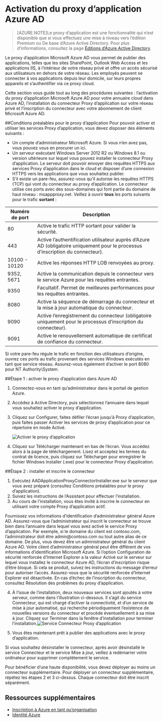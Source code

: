 <properties
	pageTitle="Activation du proxy d’application Azure AD"
	description="Explique comment devenir opérationnel avec le proxy d’application Azure AD."
	services="active-directory"
	documentationCenter=""
	authors="rkarlin"
	manager="terrylan"
	editor=""/>

<tags
	ms.service="active-directory"
	ms.workload="identity"
	ms.tgt_pltfrm="na"
	ms.devlang="na"
	ms.topic="hero-article"
	ms.date="07/07/2015"
	ms.author="rkarlin"/>

# Activation du proxy d’application Azure AD
> [AZURE.NOTE]Le proxy d’application est une fonctionnalité qui n’est disponible que si vous effectuez une mise à niveau vers l’édition Premium ou De base d’Azure Active Directory. Pour plus d’informations, consultez la page [Éditions d’Azure Active Directory](https://msdn.microsoft.com/library/azure/dn532272.aspx).

Le proxy d’application Microsoft Azure AD vous permet de publier des applications, telles que les sites SharePoint, Outlook Web Access et les applications IIS, à l’intérieur de votre réseau privé et offre un accès sécurisé aux utilisateurs en dehors de votre réseau. Les employés peuvent se connecter à vos applications depuis leur domicile, sur leurs propres appareils et s’authentifier via ce proxy cloud.

Cette section vous guide tout au long des procédures suivantes : l’activation du proxy d’application Microsoft Azure AD pour votre annuaire cloud dans Azure AD, l’installation du connecteur Proxy d’application sur votre réseau privé et l’inscription du connecteur avec votre abonnement de client Microsoft Azure AD.

##Conditions préalables pour le proxy d’application
Pour pouvoir activer et utiliser les services Proxy d’application, vous devez disposer des éléments suivants :

- Un compte d’administrateur Microsoft Azure. Si vous n’en avez pas, vous pouvez vous en procurer un ici.
- Un serveur exécutant Windows Server 2012 R2 ou Windows 8.1 ou version ultérieure sur lequel vous pouvez installer le connecteur Proxy d’application. Le serveur doit pouvoir envoyer des requêtes HTTPS aux services Proxy d’application dans le cloud et disposer d’une connexion HTTPS vers les applications que vous souhaitez publier. 
- S’il existe un pare-feu, assurez-vous qu’il autorise les requêtes HTTPS (TCP) qui vont du connecteur au proxy d’application. Le connecteur utilise ces ports avec des sous-domaines qui font partie du domaine de haut niveau : msappproxy.net. Veillez à ouvrir **tous** les ports suivants pour le trafic **sortant** :

Numéro de port | Description
--- | ---
80 | Active le trafic HTTP sortant pour valider la sécurité.
443 | Active l’authentification utilisateur auprès d’Azure AD (obligatoire uniquement pour le processus d’inscription du connecteur).
10100 - 10120 | Active les réponses HTTP LOB renvoyées au proxy.
9352, 5671 | Active la communication depuis le connecteur vers le service Azure pour les requêtes entrantes.
9350 | Facultatif. Permet de meilleures performances pour les requêtes entrantes.
8080 | Active la séquence de démarrage du connecteur et la mise à jour automatique du connecteur.
9090 | Active l’enregistrement du connecteur (obligatoire uniquement pour le processus d’inscription du connecteur).
9091 | Active le renouvellement automatique de certificat de confiance du connecteur.
 
Si votre pare-feu régule le trafic en fonction des utilisateurs d’origine, ouvrez ces ports au trafic provenant des services Windows exécutés en tant que service réseau. Assurez-vous également d’activer le port 8080 pour NT Authority\\System.


##Étape 1 : activer le proxy d’application dans Azure AD
1. Connectez-vous en tant qu’administrateur dans le portail de gestion Azure.
2. Accédez à Active Directory, puis sélectionnez l’annuaire dans lequel vous souhaitez activer le proxy d’application.
3. Cliquez sur Configurer, faites défiler l’écran jusqu’à Proxy d’application, puis faites passer Activer les services de proxy d’application pour ce répertoire en mode Activé.

	![Activer le proxy d’application](http://i.imgur.com/87woFzq.png) <p>
4. Cliquez sur Télécharger maintenant en bas de l’écran. Vous accédez alors à la page de téléchargement. Lisez et acceptez les termes du contrat de licence, puis cliquez sur Télécharger pour enregistrer le fichier Windows Installer (.exe) pour le connecteur Proxy d’application. 

##Étape 2 : installer et inscrire le connecteur
1. Exécutez AADApplicationProxyConnectorInstaller.exe sur le serveur que vous avez préparé (consultez Conditions préalables pour le proxy d’application).
2. Suivez les instructions de l’Assistant pour effectuer l’installation.
3. Au cours de l’installation, vous êtes invité à inscrire le connecteur en utilisant votre compte Proxy d’application actif.
<p>Fournissez vos informations d’identification d’administrateur général Azure AD. Assurez-vous que l’administrateur qui inscrit le connecteur se trouve bien dans l’annuaire dans lequel vous avez activé le service Proxy d’application. Par exemple, si le domaine du client est contoso.com, l’administrateur doit être admin@contoso.com ou tout autre alias de ce domaine. De plus, vous devez être un administrateur général du client Azure AD. Votre client d’administrateur général peut être différent de vos informations d’identification Microsoft Azure. Si l’option Configuration de sécurité renforcée d’Internet Explorer a la valeur Activé sur le serveur sur lequel vous installez le connecteur Azure AD, l’écran d’inscription risque d’être bloqué. Si cela se produit, suivez les instructions du message d’erreur pour autoriser l’accès. Assurez-vous que la sécurité renforcée d’Internet Explorer est désactivée. En cas d’échec de l’inscription du connecteur, consultez Résolution des problèmes du proxy d’application.

4. À l’issue de l’installation, deux nouveaux services sont ajoutés à votre serveur, comme dans l’illustration ci-dessous. Il s’agit du service Connecteur, qui est chargé d’activer la connectivité, et d’un service de mise à jour automatisé, qui recherche périodiquement l’existence de nouvelles versions du connecteur et procède éventuellement à sa mise à jour. Cliquez sur Terminer dans la fenêtre d’installation pour terminer l’installation.![Service Connecteur Proxy d’application](http://i.imgur.com/zsVJKOz.png)<p>
5. Vous êtes maintenant prêt à publier des applications avec le proxy d’application.

Si vous souhaitez désinstaller le connecteur, après avoir désinstallé le service Connecteur et le service Mise à jour, veillez à redémarrer votre ordinateur pour supprimer complètement le service. <p>Pour bénéficier d’une haute disponibilité, vous devez déployer au moins un connecteur supplémentaire. Pour déployer un connecteur supplémentaire, répétez les étapes 2 et 3 ci-dessus. Chaque connecteur doit être inscrit séparément.



## Ressources supplémentaires

* [Inscription à Azure en tant qu’organisation](..sign-up-organization.md)
* [Identité Azure](..fundamentals-identity.md)

<!---HONumber=July15_HO3-->